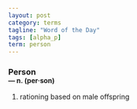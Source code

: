 ```yaml
---
layout: post
category: terms
tagline: "Word of the Day"
tags: [alpha_p]
term: person
---
```


<h3>Person<br/> <small>&mdash; n. (per<span>&middot;</span>son)</small></h3>
<p><ol>
<li>rationing based on male offspring</li>
</ol></p>
